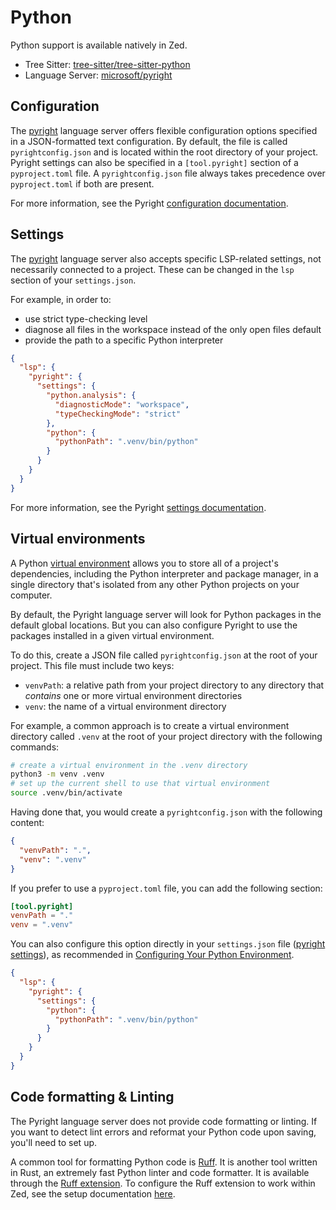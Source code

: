 # Python

Python support is available natively in Zed.

- Tree Sitter: [tree-sitter/tree-sitter-python](https://github.com/tree-sitter/tree-sitter-python)
- Language Server: [microsoft/pyright](https://github.com/microsoft/pyright)

## Configuration

The [pyright](https://github.com/microsoft/pyright) language server offers flexible configuration options specified in a JSON-formatted text configuration. By default, the file is called `pyrightconfig.json` and is located within the root directory of your project. Pyright settings can also be specified in a `[tool.pyright]` section of a `pyproject.toml` file. A `pyrightconfig.json` file always takes precedence over `pyproject.toml` if both are present.

For more information, see the Pyright [configuration documentation](https://microsoft.github.io/pyright/#/configuration).

## Settings

The [pyright](https://github.com/microsoft/pyright) language server also accepts specific LSP-related settings, not necessarily connected to a project. These can be changed in the `lsp` section of your `settings.json`.

For example, in order to:

- use strict type-checking level
- diagnose all files in the workspace instead of the only open files default
- provide the path to a specific Python interpreter

```json
{
  "lsp": {
    "pyright": {
      "settings": {
        "python.analysis": {
          "diagnosticMode": "workspace",
          "typeCheckingMode": "strict"
        },
        "python": {
          "pythonPath": ".venv/bin/python"
        }
      }
    }
  }
}
```

For more information, see the Pyright [settings documentation](https://microsoft.github.io/pyright/#/settings).

## Virtual environments

A Python [virtual environment](https://docs.python.org/3/tutorial/venv.html) allows you to store all of a project's dependencies, including the Python interpreter and package manager, in a single directory that's isolated from any other Python projects on your computer.

By default, the Pyright language server will look for Python packages in the default global locations. But you can also configure Pyright to use the packages installed in a given virtual environment.

To do this, create a JSON file called `pyrightconfig.json` at the root of your project. This file must include two keys:

- `venvPath`: a relative path from your project directory to any directory that _contains_ one or more virtual environment directories
- `venv`: the name of a virtual environment directory

For example, a common approach is to create a virtual environment directory called `.venv` at the root of your project directory with the following commands:

```sh
# create a virtual environment in the .venv directory
python3 -m venv .venv
# set up the current shell to use that virtual environment
source .venv/bin/activate
```

Having done that, you would create a `pyrightconfig.json` with the following content:

```json
{
  "venvPath": ".",
  "venv": ".venv"
}
```

If you prefer to use a `pyproject.toml` file, you can add the following section:

```toml
[tool.pyright]
venvPath = "."
venv = ".venv"
```

You can also configure this option directly in your `settings.json` file ([pyright settings](#settings)), as recommended in [Configuring Your Python Environment](https://microsoft.github.io/pyright/#/import-resolution?id=configuring-your-python-environment).

```json
{
  "lsp": {
    "pyright": {
      "settings": {
        "python": {
          "pythonPath": ".venv/bin/python"
        }
      }
    }
  }
}
```

## Code formatting & Linting

The Pyright language server does not provide code formatting or linting. If you want to detect lint errors and reformat your Python code upon saving, you'll need to set up.

A common tool for formatting Python code is [Ruff](https://docs.astral.sh/ruff/). It is another tool written in Rust, an extremely fast Python linter and code formatter. It is available through the [Ruff extension](https://github.com/zed-industries/zed/tree/main/extensions/ruff/). To configure the Ruff extension to work within Zed, see the setup documentation [here](https://docs.astral.sh/ruff/editors/setup/#zed).
